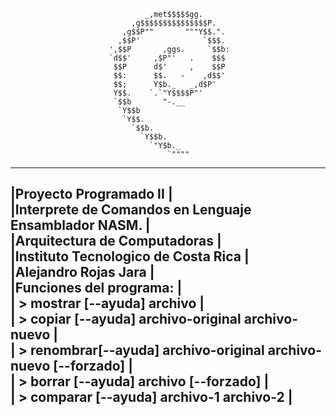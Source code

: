 
                                  _,met$$$$$gg.  
                               ,g$$$$$$$$$$$$$$$P.  
                             ,g$$P""       """Y$$.".  
                            ,$$P'              `$$$.  
                          ',$$P       ,ggs.     `$$b:  
                          `d$$'     ,$P"'   .    $$$  
                           $$P      d$'     ,    $$P  
                           $$:      $$.   -    ,d$$'  
                           $$;      Y$b._   _,d$P'  
                           Y$$.    `.`"Y$$$$P"'   
                           `$$b       "-.__  
                            `Y$$b  
                             `Y$$.  
                               `$$b.  
                                 `Y$$b.  
                                   `"Y$b._  
                                       `""""  
 -----------------------------------------------------------------------------  
|Proyecto Programado II                                                       |  
|Interprete de Comandos en Lenguaje Ensamblador NASM.                         |  
|Arquitectura de Computadoras                                                 |  
|Instituto Tecnologico de Costa Rica                                          |  
|Alejandro Rojas Jara                                                         |  
|Funciones del programa:                                                      |  
|  > mostrar  [--ayuda] archivo                                               |  
|  > copiar   [--ayuda] archivo-original archivo-nuevo                        |  
|  > renombrar[--ayuda] archivo-original archivo-nuevo [--forzado]            |  
|  > borrar   [--ayuda] archivo [--forzado]                                   |  
|  > comparar [--ayuda] archivo-1 archivo-2                                   |  
 -----------------------------------------------------------------------------  
